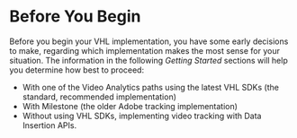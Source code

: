 # Before You Begin

Before you begin your VHL implementation, you have some early decisions to
make, regarding which implementation makes the most sense for your situation.
The information in the following _Getting Started_ sections will help you
determine how best to proceed:

  * With one of the Video Analytics paths using the latest VHL SDKs (the standard, recommended implementation)
  * With Milestone (the older Adobe tracking implementation)
  * Without using VHL SDKs, implementing video tracking with Data Insertion APIs.

